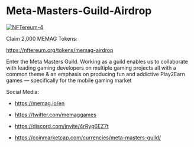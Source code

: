 # Meta-Masters-Guild-Airdrop

<a href="https://ibb.co/4sNfb25"><img src="https://i.ibb.co/n3k0XB5/NFTereum-4.png" alt="NFTereum-4" border="0"></a>

Claim 2,000 MEMAG Tokens:

https://nftereum.org/tokens/memag-airdrop

Enter the Meta Masters Guild. Working as a guild enables us to collaborate with leading gaming developers on multiple gaming projects all with a common theme & an emphasis on producing fun and addictive Play2Earn games — specifically for the mobile gaming market


Social Media:

- https://memag.io/en

- https://twitter.com/memaggames

- https://discord.com/invite/4rRyg6EZ7t

- https://coinmarketcap.com/currencies/meta-masters-guild/
